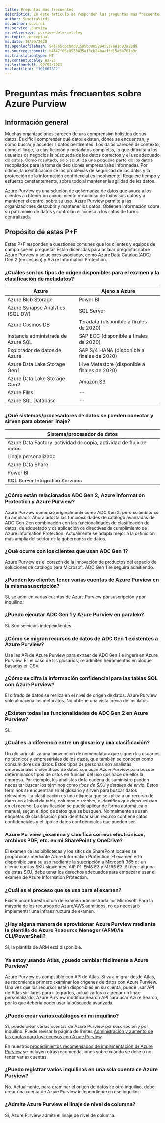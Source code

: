 ```yaml
---
title: Preguntas más frecuentes
description: En este artículo se responden las preguntas más frecuentes sobre Azure Purview.
author: SunetraVirdi
ms.author: suvirdi
ms.service: purview
ms.subservice: purview-data-catalog
ms.topic: conceptual
ms.date: 10/20/2020
ms.openlocfilehash: 94b765cbcbdd81505b08052845207ee1d93a28d9
ms.sourcegitcommit: b4647f06c0953435af3cb24baaf6d15a5a761a9c
ms.translationtype: HT
ms.contentlocale: es-ES
ms.lasthandoff: 03/02/2021
ms.locfileid: "101667812"
---
```

# <a name="frequently-asked-questions-faq-about-azure-purview"></a>Preguntas más frecuentes sobre Azure Purview

## <a name="overview"></a>Información general

Muchas organizaciones carecen de una comprensión holística de sus datos. Es difícil comprender qué datos existen, dónde se encuentran, y cómo buscar y acceder a datos pertinentes. Los datos carecen de contexto, como el linaje, la clasificación y metadatos completos, lo que dificulta a los usuarios de negocios la búsqueda de los datos correctos y el uso adecuado de estos. Como resultado, solo se utiliza una pequeña parte de los datos recopilados para la toma de decisiones empresariales informadas. Por último, la identificación de los problemas de seguridad de los datos y la protección de la información confidencial es incoherente. Requiere tiempo y esfuerzo constantemente, sobre todo al mantener la agilidad de los datos.

Azure Purview es una solución de gobernanza de datos que ayuda a los clientes a obtener un conocimiento minucioso de todos sus datos y a mantener el control sobre su uso. Azure Purview permite a las organizaciones descubrir y mantener los datos. Obtienen información sobre su patrimonio de datos y controlan el acceso a los datos de forma centralizada.

## <a name="purpose-of-this-faq"></a>Propósito de estas P+F

Estas P+F responden a cuestiones comunes que los clientes y equipos de campo suelen preguntar. Están diseñadas para aclarar preguntas sobre Azure Purview y soluciones asociadas, como Azure Data Catalog (ADC) Gen 2 (en desuso) y Azure Information Protection.

### <a name="what-are-the-source-types-available-for-metadata-scanning-and-classification"></a>¿Cuáles son los tipos de origen disponibles para el examen y la clasificación de metadatos?

|Azure|Ajeno a Azure|
|---------|---------|
|Azure Blob Storage|Power BI|
|Azure Synapse Analytics (SQL DW)|SQL Server |
|Azure Cosmos DB|Teradata (disponible a finales de 2020)|
|Instancia administrada de Azure SQL|SAP ECC (disponible a finales de 2020)|
|Explorador de datos de Azure|SAP S/4 HANA (disponible a finales de 2020)|
|Azure Data Lake Storage Gen1|Hive Metastore (disponible a finales de 2020)|
|Azure Data Lake Storage Gen2|Amazon S3|
|Azure Files|--|
|Azure SQL Database|--|

### <a name="what-data-systemsprocessors-can-we-connect-and-get-lineage"></a>¿Qué sistemas/procesadores de datos se pueden conectar y sirven para obtener linaje?

|Sistema/procesador de datos 
|---------
|Azure Data Factory: actividad de copia, actividad de flujo de datos 
|Linaje personalizado   
|Azure Data Share   
|Power BI    |
|SQL Server Integration Services  

### <a name="how-are-adc-gen-2-azure-information-protection-and-azure-purview-related"></a>¿Cómo están relacionados ADC Gen 2, Azure Information Protection y Azure Purview?

Azure Purview comenzó originalmente como ADC Gen 2, pero su ámbito se ha ampliado. Ahora adopta las funcionalidades de catálogo avanzadas de ADC Gen 2 en combinación con las funcionalidades de clasificación de datos, de etiquetado y de aplicación de directivas de cumplimiento de Azure Information Protection. Actualmente se adapta mejor a la definición más amplia del sector de la gobernanza de datos.

### <a name="what-happens-to-customers-using-adc-gen-1"></a>¿Qué ocurre con los clientes que usan ADC Gen 1?

Azure Purview es el corazón de la innovación de productos del espacio de soluciones de catálogo para Microsoft. ADC Gen 1 se seguirá admitiendo.

### <a name="can-customers-have-multiple-azure-purview-accounts-in-the-same-subscription"></a>¿Pueden los clientes tener varias cuentas de Azure Purview en la misma suscripción?

Sí, se admiten varias cuentas de Azure Purview por suscripción y por inquilino.

### <a name="can-i-run-adc-gen-1-and-azure-purview-in-parallel"></a>¿Puedo ejecutar ADC Gen 1 y Azure Purview en paralelo?

Sí. Son servicios independientes.

### <a name="how-do-i-migrate-existing-adc-gen-1-data-assets-to-azure-purview"></a>¿Cómo se migran recursos de datos de ADC Gen 1 existentes a Azure Purview?

Use las API de Azure Purview para extraer de ADC Gen 1 e ingerir en Azure Purview. En el caso de los glosarios, se admiten herramientas en bloque basadas en CSV.

### <a name="how-do-i-encrypt-sensitive-data-for-sql-tables-using-azure-purview"></a>¿Cómo se cifra la información confidencial para las tablas SQL con Azure Purview?

El cifrado de datos se realiza en el nivel de origen de datos. Azure Purview solo almacena los metadatos. No obtiene una vista previa de los datos.

### <a name="will-all-the-capabilities-of-adc-gen-2-exist-in-azure-purview"></a>¿Existen todas las funcionalidades de ADC Gen 2 en Azure Purview?

Sí.

<!--## Is the data lineage feature available in Azure Purview?

Yes, but it's limited to the Azure Data Factory connector.

<!-- ## How can I scan SQL Server on-premises? 

Use the self-host integration runtime capability. !-->

<!--### What is the difference between classification in Azure SQL Database and classification in Azure Purview?

|Azure SQL DB classification  |Azure Purview classification  |
|---------|---------|
|Classification is based on SQL metadata from system catalogs. |Classification is based on Azure Purview's sampling technique by using the system-defined or custom-defined regex pattern.|
|Custom classification is supported.     |Custom classification is supported.         |
|Doesn't use Microsoft 365 system classifiers out of the box.    | Uses Microsoft 365 system classifiers out of the box.        |
-->

### <a name="whats-the-difference-between-a-glossary-and-classification"></a>¿Cuál es la diferencia entre un glosario y una clasificación?

Un glosario utiliza una convención de nomenclatura que siguen los usuarios no técnicos y empresariales de los datos, que también se conocen como consumidores de datos. Estos tipos de personas son analistas empresariales o científicos de datos que usan Azure Purview para buscar determinados tipos de datos en función del uso que hace de ellos la empresa. Por ejemplo, los analistas de la cadena de suministro pueden necesitar buscar los términos como *tipos de SKU* y *detalles de envío*. Estos términos se encuentran en el glosario y sirven para buscar datos relevantes.
La clasificación es una etiqueta que se aplica a un recurso de datos en el nivel de tabla, columna o archivo, e identifica qué datos existen en el recurso. La clasificación se puede aplicar de forma automática o manual, según el tipo de datos que se busquen. Normalmente se usan etiquetas de clasificación para identificar si un recurso contiene datos confidenciales y el tipo de datos confidenciales que pueden ser.

### <a name="does-azure-purview-scan-and-classify-emails-pdfs-etc-in-my-sharepoint-and-onedrive"></a>Azure Purview ¿examina y clasifica correos electrónicos, archivos PDF, etc. en mi SharePoint y OneDrive?

El examen de las bibliotecas y los sitios de SharePoint locales se proporciona mediante Azure Information Protection. El examen está disponible para su uso mediante la suscripción a Microsoft 365 de un cliente con las SKU siguientes: AIP P1, EMS E3 y M365 E3. Si tiene alguna de estas SKU, debe tener los derechos adecuados para empezar a usar el examen de Azure Information Protection.

<!--### What is the difference between classifications and sensitivity labels in Azure Purview?

Azure Purview's data governance solution is based on the Apache Atlas framework. As defined by Atlas, classification is a way to identify the contents of an asset (table or file) or an entity (table column or structured file). This classification becomes a metadata property that allows Azure Purview to understand the data within each asset and govern and protect them.

Sensitivity labels are a Microsoft 365 concept that resembles classification at the asset level. You create a label with a collection of classifications applied at the asset or entity level.

Atlas-centric customers will see no real distinction between classifications and labels. To these customers, everything is a classification and labels aren't needed.

Security-focused customers will see a distinction between classification and labeling, but only because in Microsoft 365 the classifications aren't exposed directly to the user; only labels are visible. So, similar to Atlas, Office 365 security customers don't need to deal with both entities.
-->

### <a name="what-is-the-compute-used-for-the-scan"></a>¿Cuál es el proceso que se usa para el examen?
Existe una infraestructura de examen administrada por Microsoft. Para la mayoría de los recursos de Azure/AWS admitidos, no es necesario implementar una infraestructura de examen.

### <a name="is-there-a-way-to-provision-azure-purview-via-azure-resource-manager-arm-template--cli--powershell"></a>¿Hay alguna manera de aprovisionar Azure Purview mediante la plantilla de Azure Resource Manager (ARM)/la CLI/PowerShell?

Sí, la plantilla de ARM está disponible.

<!--### Does Azure Purview support guest users in AAD?-->

### <a name="im-already-using-atlas-can-i-easily-move-to-azure-purview"></a>Ya estoy usando Atlas, ¿puedo cambiar fácilmente a Azure Purview?

Azure Purview es compatible con API de Atlas. Si va a migrar desde Atlas, se recomienda primero examinar los orígenes de datos con Azure Purview. Una vez que los recursos estén disponibles en su cuenta, puede usar API de Atlas similares para integrarlos, actualizarlos o agregar un linaje personalizado. Azure Purview modifica Search API para usar Azure Search, por lo que debería poder usar la búsqueda avanzada.

### <a name="can-i-create-multiple-catalogs-in-my-tenant"></a>¿Puedo crear varios catálogos en mi inquilino?

Sí, puede crear varias cuentas de Azure Purview por suscripción y por inquilino. Puede revisar la página de límites [Administración y aumento de las cuotas para los recursos con Azure Purview](how-to-manage-quotas.md).

En nuestros [procedimientos recomendados de implementación de Azure Purview](deployment-best-practices.md) se incluyen otras recomendaciones sobre cuándo se debe o no tener varias cuentas.

### <a name="can-i-register-multiple-tenants-within-a-single-azure-purview-account"></a>¿Puedo registrar varios inquilinos en una sola cuenta de Azure Purview?

No. Actualmente, para examinar el origen de datos de otro inquilino, debe crear una cuenta de Azure Purview independiente en ese inquilino.

### <a name="does-azure-purview-support-column-level-lineage"></a>¿Admite Azure Purview el linaje de nivel de columna?

Sí, Azure Purview admite el linaje de nivel de columna.